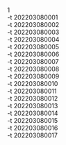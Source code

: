 1  
-t 202203080001  
-t 202203080002  
-t 202203080003  
-t 202203080004  
-t 202203080005  
-t 202203080006  
-t 202203080007  
-t 202203080008  
-t 202203080009  
-t 202203080010  
-t 202203080011  
-t 202203080012  
-t 202203080013  
-t 202203080014  
-t 202203080015  
-t 202203080016  
-t 202203080017  
